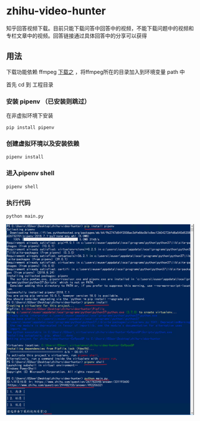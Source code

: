 # zhihu-video-hunter
知乎回答视频下载。目前只能下载问答中回答中的视频，不能下载问题中的视频和专栏文章中的视频。回答链接通过具体回答中的分享可以获得



## 用法

下载功能依赖 ffmpeg [下载之](https://www.ffmpeg.org/download.html) ，将ffmpeg所在的目录加入到环境变量 path 中

首先 cd 到 工程目录

### 安装 pipenv （已安装则跳过）
在非虚拟环境下安装
```
pip install pipenv
```

### 创建虚拟环境以及安装依赖

```
pipenv install
```
### 进入pipenv shell
```
pipenv shell
```
### 执行代码
```
python main.py
```

![screenshot](./screenshot.png)
